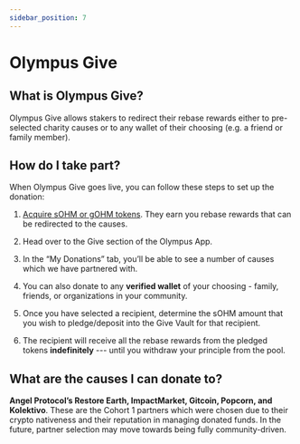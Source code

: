 ```yaml
---
sidebar_position: 7
---
```


# Olympus Give

## What is Olympus Give?

Olympus Give allows stakers to redirect their rebase rewards either to pre-selected
charity causes or to any wallet of their choosing (e.g. a friend or family member).

## How do I take part?

When Olympus Give goes live, you can follow these steps to set up the donation:

1. [Acquire sOHM  or gOHM tokens](../using-the-website/staking).
They earn you rebase rewards that can be redirected to the causes.

2. Head over to the Give section of the Olympus App.

3. In the “My Donations” tab, you’ll be able to see a number of causes which we
have partnered with.

4. You can also donate to any **verified wallet** of your choosing - family, friends,
or organizations in your community.

5. Once you have selected a recipient, determine the sOHM amount that you wish to
pledge/deposit into the Give Vault for that recipient.

6. The recipient will receive all the rebase rewards from the pledged tokens
**indefinitely** --- until you withdraw your principle from the pool.

## What are the causes I can donate to?

**Angel Protocol’s Restore Earth, ImpactMarket, Gitcoin, Popcorn, and Kolektivo**.
These are the Cohort 1 partners which were chosen due to their crypto nativeness
and their reputation in managing donated funds. In the future, partner selection
may move towards being fully community-driven.
